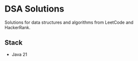 # DSA Solutions

Solutions for data structures and algorithms from LeetCode and HackerRank.

## Stack

- Java 21
